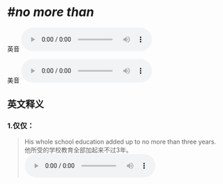 # ***\#no more than*** 
英音
<audio src="./media/no more than1_AAC.aac" controls="controls"></audio>

美音
<audio src="./media/no more than2_AAC.aac" controls="controls"></audio>



  

英文释义
---
### 1.**仅仅：**  

 > His whole school education added up to no more than three years.   
 > 他所受的学校教育全部加起来不过3年。    
<audio src="./media/more-16.aac" controls="controls"></audio>


